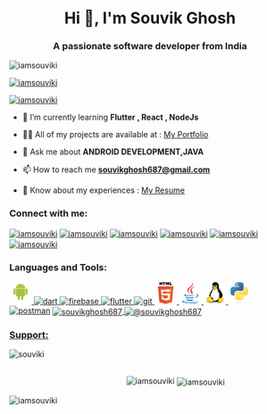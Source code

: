 <h1 align="center">Hi 👋, I'm Souvik Ghosh</h1>
<h3 align="center">A passionate software developer from India</h3>

<p align="left"> <img src="https://komarev.com/ghpvc/?username=iamsouviki&label=Profile%20views&color=0e75b6&style=flat" alt="iamsouviki" /> </p>

<p align="left"> <a href="https://github.com/ryo-ma/github-profile-trophy"><img src="https://github-profile-trophy.vercel.app/?username=iamsouviki" alt="iamsouviki" /></a> </p>

<p align="left"> <a href="https://twitter.com/iamsouviki" target="blank"><img src="https://img.shields.io/twitter/follow/iamsouviki?logo=twitter&style=for-the-badge" alt="iamsouviki" /></a> </p>

- 🌱 I’m currently learning **Flutter , React , NodeJs**

- 👨‍💻 All of my projects are available at : [  My Portfolio  ](https://souvikportfolio.web.app)

- 💬 Ask me about **ANDROID DEVELOPMENT,JAVA**

- 📫 How to reach me **souvikghosh687@gmail.com**
- 📄 Know about my experiences :  [    My Resume  ](https://drive.google.com/file/d/1qv0c9WHFYHNGM4U5ccnKkrHo6AkvMYfz/view?usp=sharing)

<h3 align="left">Connect with me:</h3>
<p align="left">
<a href="https://twitter.com/iamsouviki" target="blank"><img align="center" src="https://image.flaticon.com/icons/png/128/733/733579.png" alt="iamsouviki" height="30" width="40" /></a>
<a href="https://linkedin.com/in/iamsouviki" target="blank"><img align="center" src="https://image.flaticon.com/icons/png/128/174/174857.png" alt="iamsouviki" height="30" width="40" /></a>
<a href="https://fb.com/iamsouviki" target="blank"><img align="center" src="https://image.flaticon.com/icons/png/128/733/733547.png" alt="iamsouviki" height="30" width="40" /></a>
<a href="https://instagram.com/iamsouviki" target="blank"><img align="center" src="https://image.flaticon.com/icons/png/128/2111/2111463.png" alt="iamsouviki" height="30" width="40" /></a>
<a href="https://codeforces.com/profile/iamsouviki" target="blank"><img align="center" src="https://cdn.jsdelivr.net/npm/simple-icons@3.0.1/icons/codeforces.svg" alt="iamsouviki" height="30" width="40" /></a>
<a href="https://discord.gg/iamsouviki" target="blank"><img align="center" src="https://image.flaticon.com/icons/png/128/2111/2111370.png" alt="iamsouviki" height="30" width="40" /></a>
</p>

<h3 align="left">Languages and Tools:</h3>
<p align="left"> <a href="https://developer.android.com" target="_blank"> <img src="https://raw.githubusercontent.com/devicons/devicon/master/icons/android/android-original-wordmark.svg" alt="android" width="40" height="40"/><a href="https://dart.dev" target="_blank"> <img src="https://www.vectorlogo.zone/logos/dartlang/dartlang-icon.svg" alt="dart" width="40" height="40"/> </a> <a href="https://firebase.google.com/" target="_blank"> <img src="https://www.vectorlogo.zone/logos/firebase/firebase-icon.svg" alt="firebase" width="40" height="40"/> </a> <a href="https://flutter.dev" target="_blank"> <img src="https://www.vectorlogo.zone/logos/flutterio/flutterio-icon.svg" alt="flutter" width="40" height="40"/> </a> <a href="https://git-scm.com/" target="_blank"> <img src="https://www.vectorlogo.zone/logos/git-scm/git-scm-icon.svg" alt="git" width="40" height="40"/> </a> <a href="https://www.w3.org/html/" target="_blank"> <img src="https://raw.githubusercontent.com/devicons/devicon/master/icons/html5/html5-original-wordmark.svg" alt="html5" width="40" height="40"/> </a> <a href="https://www.java.com" target="_blank"> <img src="https://raw.githubusercontent.com/devicons/devicon/master/icons/java/java-original.svg" alt="java" width="40" height="40"/> </a> <a href="https://www.linux.org/" target="_blank"> <img src="https://raw.githubusercontent.com/devicons/devicon/master/icons/linux/linux-original.svg" alt="linux" width="40" height="40"/> </a> <a href="https://www.python.org" target="_blank"> <img src="https://raw.githubusercontent.com/devicons/devicon/master/icons/python/python-original.svg" alt="python" width="40" height="40"/> </a> </a> <a href="https://postman.com" target="_blank"> <img src="https://www.vectorlogo.zone/logos/getpostman/getpostman-icon.svg" alt="postman" width="40" height="40"/></a>
<a href="https://www.hackerrank.com/souvikghosh687" target="blank"><img align="center" src="https://upload.wikimedia.org/wikipedia/commons/thumb/4/40/HackerRank_Icon-1000px.png/600px-HackerRank_Icon-1000px.png" alt="souvikghosh687" height="30" width="40" />
  </a>
<a href="https://www.hackerearth.com/@souvikghosh687" target="blank"><img align="center" src="https://upload.wikimedia.org/wikipedia/commons/thumb/e/e8/HackerEarth_logo.png/220px-HackerEarth_logo.png" alt="@souvikghosh687" height="30" width="40" />
  </p>

<h3 align="left">Support:</h3>
<p><a href="https://www.buymeacoffee.com/souviki"> <img align="left" src="https://cdn.buymeacoffee.com/buttons/v2/default-yellow.png" height="50" width="210" alt="souviki" /></a></p><br><br>

<p><img align="left" src="https://github-readme-stats.vercel.app/api/top-langs?username=iamsouviki&show_icons=true&locale=en&layout=compact" alt="iamsouviki" /></p>

<p>&nbsp;<img align="center" src="https://github-readme-stats.vercel.app/api?username=iamsouviki&show_icons=true&locale=en" alt="iamsouviki" /></p>

<p><img align="center" src="https://github-readme-streak-stats.herokuapp.com/?user=iamsouviki&" alt="iamsouviki" /></p>
